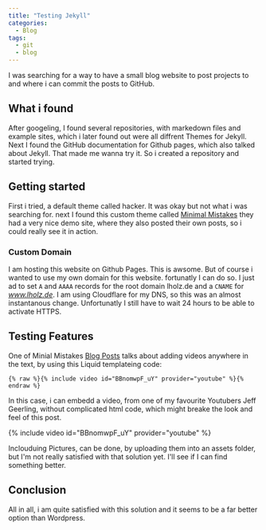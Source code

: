 ```yaml
---
title: "Testing Jekyll"
categories:
  - Blog
tags:
  - git
  - blog
---
```


I was searching for a way to have a small blog website to post projects to and where i can commit the posts to GitHub.

## What i found

After googeling, I found several repositories, with markedown files and example sites, which i later found out were all diffrent Themes for Jekyll. Next I found the GitHub documentation for Github pages, which also talked about Jekyll. That made me wanna try it. So i created a repository and started trying.

## Getting started

First i tried, a default theme called hacker. It was okay but not what i was searching for. next I found this custom theme called [Minimal Mistakes](https://github.com/mmistakes/minimal-mistakes) they had a very nice demo site, where they also posted their own posts, so i could really see it in action.

### Custom Domain

I am hosting this website on Github Pages. This is awsome. But of course i wanted to use my own domain for this website. fortunatly I can do so. I just ad to set `A` and `AAAA` records for the root domain lholz.de and a `CNAME` for *www.lholz.de*. I am using Cloudflare for my DNS, so this was an almost instantanous change. Unfortunatly I still have to wait 24 hours to be able to activate HTTPS.

## Testing Features

One of Minial Mistakes [Blog Posts](https://mmistakes.github.io/minimal-mistakes/layout/uncategorized/layout-header-video/) talks about adding videos anywhere in the text, by using this Liquid templateing code:

```liquid
{% raw %}{% include video id="BBnomwpF_uY" provider="youtube" %}{% endraw %}
```

In this case, i can embedd a video, from one of my favourite Youtubers Jeff Geerling, without complicated html code, which might breake the look and feel of this post.

{% include video id="BBnomwpF_uY" provider="youtube" %}

Inclouduing Pictures, can be done, by uploading them into an assets folder, but I'm not really satisfied with that solution yet. I'll see if I can find something better.

## Conclusion

All in all, i am quite satisfied with this solution and it seems to be a far better option than Wordpress.